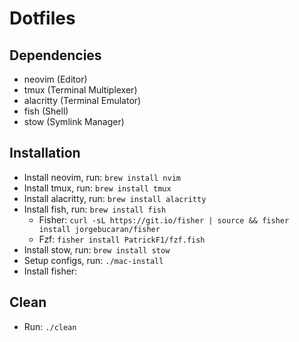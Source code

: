 # Dotfiles

## Dependencies
- neovim (Editor)
- tmux (Terminal Multiplexer)
- alacritty (Terminal Emulator)
- fish (Shell)
- stow (Symlink Manager)

## Installation
- Install neovim, run: `brew install nvim`
- Install tmux, run: `brew install tmux`
- Install alacritty, run: `brew install alacritty`
- Install fish, run: `brew install fish`
    - Fisher: `curl -sL https://git.io/fisher | source && fisher install jorgebucaran/fisher`
    - Fzf: `fisher install PatrickF1/fzf.fish`
- Install stow, run: `brew install stow`
- Setup configs, run: `./mac-install`
- Install fisher:

## Clean
- Run: `./clean`
